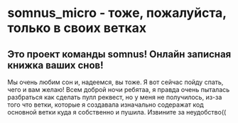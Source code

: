 # somnus_micro - тоже, пожалуйста, только в своих ветках
## Это проект команды somnus! Онлайн записная книжка ваших снов! 
Мы очень любим сон и, надеемся, вы тоже. Я вот сейчас пойду спать, чего и вам желаю! Всем доброй ночи
ребятаа, я правда очень пыталась разбраться как сделать пулл реквест, но у меня не получилось, из-за того что ветки, которые я создавала изначально содеражат код основной ветки куда я собственно и пушила. Извините за неудобство((
